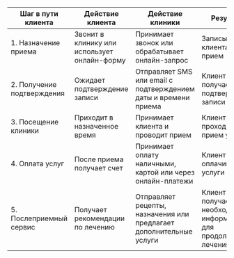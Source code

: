 | Шаг в пути клиента | Действие клиента | Действие клиники | Результат |
|-----|----|----|----|
| 1. Назначение приема | Звонит в клинику или использует онлайн-форму | Принимает звонок или обрабатывает онлайн-запрос | Записывает клиента на прием |
| 2. Получение подтверждения | Ожидает подтверждение записи | Отправляет SMS или email с подтверждением даты и времени приема | Клиент получает подтверждение записи |
| 3. Посещение клиники | Приходит в назначенное время | Принимает клиента и проводит прием | Клиент проходит прием успешно |
| 4. Оплата услуг | После приема получает счет | Принимает оплату наличными, картой или через онлайн-платежи | Клиент оплачивает услуги |
| 5. Послеприемный сервис | Получает рекомендации по лечению | Отправляет рецепты, назначения или предлагает дополнительные услуги | Клиент получает необходимую информацию для продолжения лечения |